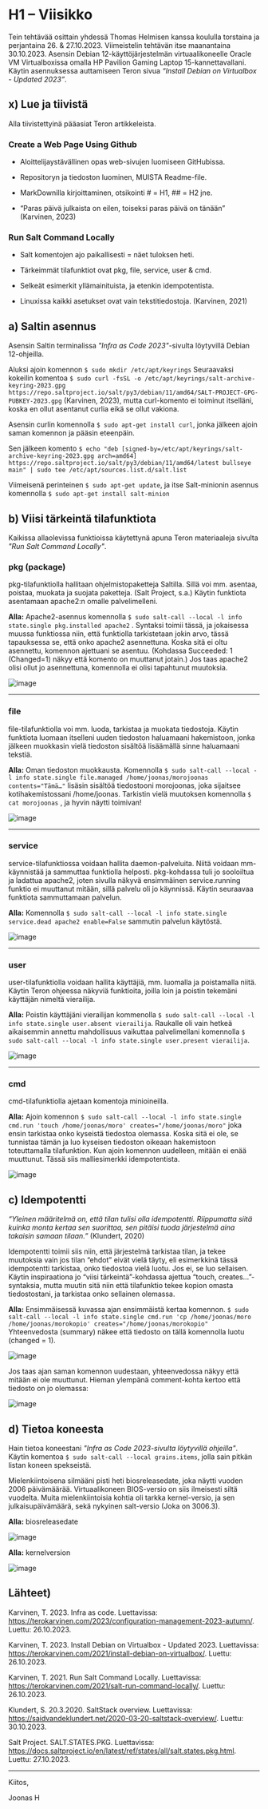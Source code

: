 # H1 – Viisikko

Tein tehtävää osittain yhdessä Thomas Helmisen kanssa koululla torstaina ja perjantaina 26. & 27.10.2023. Viimeistelin tehtävän itse maanantaina 30.10.2023. Asensin Debian 12-käyttöjärjestelmän virtuaalikoneelle Oracle VM Virtualboxissa omalla HP Pavilion Gaming Laptop 15-kannettavallani. Käytin asennuksessa auttamiseen Teron sivua _“Install Debian on Virtualbox - Updated 2023”_. 

## x) Lue ja tiivistä

Alla tiivistettyinä pääasiat Teron artikkeleista.

### Create a Web Page Using Github

- Aloittelijaystävällinen opas web-sivujen luomiseen GitHubissa. 

- Repositoryn ja tiedoston luominen, MUISTA Readme-file. 

- MarkDownilla kirjoittaminen, otsikointi # = H1, ## = H2 jne. 

- “Paras päivä julkaista on eilen, toiseksi paras päivä on tänään” (Karvinen, 2023)
  

### Run Salt Command Locally

- Salt komentojen ajo paikallisesti = näet tuloksen heti.

- Tärkeimmät tilafunktiot ovat pkg, file, service, user & cmd.

- Selkeät esimerkit yllämainituista, ja etenkin idempotentista.

- Linuxissa kaikki asetukset ovat vain tekstitiedostoja. (Karvinen, 2021)

## a) Saltin asennus

Asensin Saltin terminalissa _"Infra as Code 2023"_-sivulta löytyvillä Debian 12-ohjeilla.

Aluksi ajoin komennon ``$ sudo mkdir /etc/apt/keyrings`` Seuraavaksi kokeilin komentoa ``$ sudo curl -fsSL -o /etc/apt/keyrings/salt-archive-keyring-2023.gpg https://repo.saltproject.io/salt/py3/debian/11/amd64/SALT-PROJECT-GPG-PUBKEY-2023.gpg`` (Karvinen, 2023), mutta curl-komento ei toiminut itselläni, koska en ollut asentanut curlia eikä se ollut vakiona.

Asensin curlin komennolla ``$ sudo apt-get install curl``, jonka jälkeen ajoin saman komennon ja pääsin eteenpäin.

Sen jälkeen komento ``$ echo "deb [signed-by=/etc/apt/keyrings/salt-archive-keyring-2023.gpg arch=amd64] https://repo.saltproject.io/salt/py3/debian/11/amd64/latest bullseye main" | sudo tee /etc/apt/sources.list.d/salt.list``

Viimeisenä perinteinen ``$ sudo apt-get update``, ja itse Salt-minionin asennus komennolla ``$ sudo apt-get install salt-minion``

## b) Viisi tärkeintä tilafunktiota

Kaikissa allaolevissa funktioissa käytettynä apuna Teron materiaaleja sivulta _"Run Salt Command Locally"_. 

### pkg (package)

pkg-tilafunktiolla hallitaan ohjelmistopaketteja Saltilla. Sillä voi mm. asentaa, poistaa, muokata ja suojata paketteja. (Salt Project, s.a.) Käytin funktiota asentamaan apache2:n omalle palvelimelleni.

****Alla:**** Apache2-asennus komennolla ``$ sudo salt-call --local -l info state.single pkg.installed apache2`` . Syntaksi toimii tässä, ja jokaisessa muussa funktiossa niin, että funktiolla tarkistetaan jokin arvo, tässä tapauksessa se, että onko apache2 asennettuna. Koska sitä ei oltu asennettu, komennon ajettuani se asentuu. (Kohdassa Succeeded: 1 (Changed=1) näkyy että komento on muuttanut jotain.) Jos taas apache2 olisi ollut jo asennettuna, komennolla ei olisi tapahtunut muutoksia. 

![image](https://github.com/hautadata/palvelintenhallinta-jh/assets/148875340/c78be0fb-e856-4861-b958-c39610476851)

---

### file
file-tilafunktiolla voi mm. luoda, tarkistaa ja muokata tiedostoja. Käytin funktiota luomaan itselleni uuden tiedoston haluamaani hakemistoon, jonka jälkeen muokkasin vielä tiedoston sisältöä lisäämällä sinne haluamaani tekstiä. 

****Alla:**** Oman tiedoston muokkausta. Komennolla ``$ sudo salt-call --local -l info state.single file.managed /home/joonas/morojoonas contents="Tämä…"`` lisäsin sisältöä tiedostooni morojoonas, joka sijaitsee kotihakemistossani /home/joonas. Tarkistin vielä muutoksen komennolla ``$ cat morojoonas`` , ja hyvin näytti toimivan!

![image](https://github.com/hautadata/palvelintenhallinta-jh/assets/148875340/741930c8-8e9d-4a02-be7c-0479defa35c2)

---

### service

service-tilafunktiossa voidaan hallita daemon-palveluita. Niitä voidaan mm- käynnistää ja sammuttaa funktiolla helposti. pkg-kohdassa tuli jo sooloiltua ja ladattua apache2, joten sivulla näkyvä ensimmäinen service.running funktio ei muuttanut mitään, sillä palvelu oli jo käynnissä. Käytin seuraavaa funktiota sammuttamaan palvelun.

****Alla:**** Komennolla ``$ sudo salt-call --local -l info state.single service.dead apache2 enable=False`` sammutin palvelun käytöstä. 

![image](https://github.com/hautadata/palvelintenhallinta-jh/assets/148875340/ae5132b9-a74a-44f1-a573-8977a0508bb3)

---

### user
user-tilafunktiolla voidaan hallita käyttäjiä, mm. luomalla ja poistamalla niitä. Käytin Teron ohjeessa näkyviä funktioita, joilla loin ja poistin tekemäni käyttäjän nimeltä vierailija.

****Alla:**** Poistin käyttäjäni vierailijan kommenolla ``$ sudo salt-call --local -l info state.single user.absent vierailija``. Raukalle oli vain hetkeä aikaisemmin annettu mahdollisuus vaikuttaa palvelimellani komennolla ``$ sudo salt-call --local -l info state.single user.present vierailija``.

![image](https://github.com/hautadata/palvelintenhallinta-jh/assets/148875340/4d27c18f-7ac8-4100-a3b0-560257a8baf5)

---

### cmd
cmd-tilafunktiolla ajetaan komentoja minioineilla. 

****Alla:**** Ajoin komennon ``$ sudo salt-call --local -l info state.single cmd.run 'touch /home/joonas/moro' creates="/home/joonas/moro"`` joka ensin tarkistaa onko kyseistä tiedostoa olemassa. Koska sitä ei ole, se tunnistaa tämän ja luo kyseisen tiedoston oikeaan hakemistoon toteuttamalla tilafunktion. Kun ajoin komennon uudelleen, mitään ei enää muuttunut. Tässä siis malliesimerkki idempotentista.

![image](https://github.com/hautadata/palvelintenhallinta-jh/assets/148875340/1d5673e6-620c-4624-bcca-2fe514b82eb4)

## c) Idempotentti

_“Yleinen määritelmä on, että tilan tulisi olla idempotentti. Riippumatta siitä kuinka monta kertaa sen suorittaa, sen pitäisi tuoda järjestelmä aina takaisin samaan tilaan.”_ (Klundert, 2020)

Idempotentti toimii siis niin, että järjestelmä tarkistaa tilan, ja tekee muutoksia vain jos tilan “ehdot” eivät vielä täyty, eli esimerkkinä tässä idempotentti tarkistaa, onko tiedostoa vielä luotu. Jos ei, se luo sellaisen. Käytin inspiraationa jo “viisi tärkeintä”-kohdassa ajettua “touch, creates…”-syntaksia, mutta muutin sitä niin että tilafunktio tekee kopion omasta tiedostostani, ja tarkistaa onko sellainen olemassa.

****Alla:**** Ensimmäisessä kuvassa ajan ensimmäistä kertaa komennon. ``$ sudo salt-call --local -l info state.single cmd.run 'cp /home/joonas/moro /home/joonas/morokopio' creates="/home/joonas/morokopio"``
Yhteenvedosta (summary) näkee että tiedosto on tällä komennolla luotu (changed = 1).

![image](https://github.com/hautadata/palvelintenhallinta-jh/assets/148875340/c17f5a94-a01f-4d7a-9e32-2e9a3dc54bf6)

Jos taas ajan saman komennon uudestaan, yhteenvedossa näkyy että mitään ei ole muuttunut. Hieman ylempänä comment-kohta kertoo että tiedosto on jo olemassa:

![image](https://github.com/hautadata/palvelintenhallinta-jh/assets/148875340/a65a0f89-12a3-44d4-9e6e-b29f5501f31b)

## d) Tietoa koneesta

Hain tietoa koneestani _"Infra as Code 2023-sivulta löytyvillä ohjeilla"_. Käytin komentoa ``$ sudo salt-call --local grains.items``, jolla sain pitkän listan koneen spekseistä.

Mielenkiintoisena silmääni pisti heti biosreleasedate, joka näytti vuoden 2006 päivämäärää. Virtuaalikoneen BIOS-versio on siis ilmeisesti siltä vuodelta. Muita mielenkiintoisia kohtia oli tarkka kernel-versio, ja sen julkaisupäivämäärä, sekä nykyinen salt-versio (Joka on 3006.3).

**Alla:** biosreleasedate

![image](https://github.com/hautadata/palvelintenhallinta-jh/assets/148875340/f40cf4df-5875-48a5-8da4-460fec67847a)

**Alla:** kernelversion

![image](https://github.com/hautadata/palvelintenhallinta-jh/assets/148875340/9d0cf855-8319-4381-8807-9efe706e624a)

## Lähteet)

Karvinen, T. 2023. Infra as code. Luettavissa: https://terokarvinen.com/2023/configuration-management-2023-autumn/. Luettu: 26.10.2023.

Karvinen, T. 2023. Install Debian on Virtualbox - Updated 2023. Luettavissa: https://terokarvinen.com/2021/install-debian-on-virtualbox/. Luettu: 26.10.2023.

Karvinen, T. 2021. Run Salt Command Locally. Luettavissa: https://terokarvinen.com/2021/salt-run-command-locally/. Luettu: 26.10.2023.

Klundert, S. 20.3.2020. SaltStack overview. Luettavissa: https://saidvandeklundert.net/2020-03-20-saltstack-overview/. Luettu: 30.10.2023.

Salt Project. SALT.STATES.PKG. Luettavissa: https://docs.saltproject.io/en/latest/ref/states/all/salt.states.pkg.html. Luettu: 27.10.2023.

---
Kiitos,

Joonas H





 

